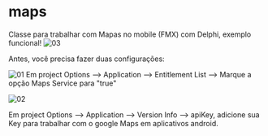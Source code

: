 # maps
Classe para trabalhar com Mapas no mobile (FMX) com Delphi, exemplo funcional!
![03](https://user-images.githubusercontent.com/8240737/229832422-01bd4c0a-1e2c-4a67-b3f5-9b8e36f2df44.jpeg)

Antes, você precisa fazer duas configurações:


![01](https://user-images.githubusercontent.com/8240737/229827870-d5ef1047-5690-401a-a1fd-8b3024f21f87.jpeg)
Em project Options --> Application --> Entitlement List --> Marque a opção Maps Service para "true"

![02](https://user-images.githubusercontent.com/8240737/229828278-f66cab2e-7208-4e86-b77f-0cb016633481.jpeg)

Em project Options --> Application --> Version Info --> apiKey, adicione sua Key para trabalhar com o google Maps em aplicativos android.
